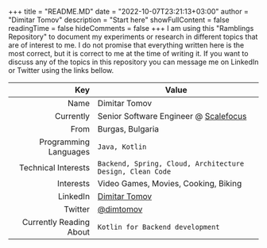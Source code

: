 +++
title = "README.MD"
date = "2022-10-07T23:21:13+03:00"
author = "Dimitar Tomov"
description = "Start here"
showFullContent = false
readingTime = false
hideComments = false
+++
I am using this "Ramblings Repository" to document my experiments or research in different topics that are of interest to me. I do not promise that everything written here is the most correct, but it is correct to me at the time of writing it. If you want to discuss any of the topics in this repository you can message me on LinkedIn or Twitter using the links bellow. 

| Key | Value |
|--:|---|
| Name | Dimitar Tomov |
| Currently | Senior Software Engineer @ [Scalefocus](https://www.scalefocus.com/) |
| From | Burgas, Bulgaria |
| Programming Languages | `Java, Kotlin` |
| Technical Interests | `Backend, Spring, Cloud, Architecture Design, Clean Code` |
| Interests | Video Games, Movies, Cooking, Biking |
| LinkedIn | [Dimitar Tomov](https://www.linkedin.com/in/dimitar-tomov/) |
| Twitter | [@dimtomov](https://twitter.com/dimtomov) |
| Currently Reading About | `Kotlin for Backend development` |

